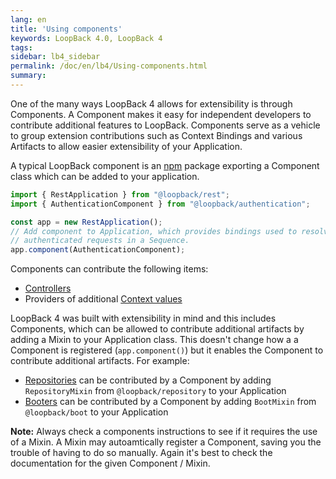 ```yaml
---
lang: en
title: 'Using components'
keywords: LoopBack 4.0, LoopBack 4
tags:
sidebar: lb4_sidebar
permalink: /doc/en/lb4/Using-components.html
summary:
---
```


One of the many ways LoopBack 4 allows for extensibility is through Components.
A Component makes it easy for independent developers to contribute additional
features to LoopBack. Components serve as a vehicle to group extension
contributions such as Context Bindings and various Artifacts to allow easier
extensibility of your Application.

A typical LoopBack component is an [npm](https://www.npmjs.com) package
exporting a Component class which can be added to your application.

```ts
import { RestApplication } from "@loopback/rest";
import { AuthenticationComponent } from "@loopback/authentication";

const app = new RestApplication();
// Add component to Application, which provides bindings used to resolve
// authenticated requests in a Sequence.
app.component(AuthenticationComponent);
```

Components can contribute the following items:

* [Controllers](Controllers.html)
* Providers of additional [Context values](Context.html)

LoopBack 4 was built with extensibility in mind and this includes Components,
which can be allowed to contribute additional artifacts by adding a Mixin
to your Application class. This doesn't change how a a Component is registered
(`app.component()`) but it enables the Component to contribute additional artifacts.
For example:

* [Repositories](Repositories.html) can be contributed by a Component by adding
  `RepositoryMixin` from `@loopback/repository` to your Application
* [Booters](Booting-an-Application.html#booters) can be contributed by a Component by adding
  `BootMixin` from `@loopback/boot` to your Application

**Note:** Always check a components instructions to see if it requires
the use of a Mixin. A Mixin may autoamtically register a Component, saving you
the trouble of having to do so manually. Again it's best to check the documentation
for the given Component / Mixin.
